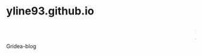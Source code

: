 # yline93.github.io
<marquee scrollamount=3 FONT style="COLOR=FF0000; FILTER: shadow(color=FFFF33 ); FONT-FAMILY: 隶书; FONT-SIZE: 25pt; WIDTH: 100%">欢迎来到幽幽世界</marquee>
Gridea-blog

